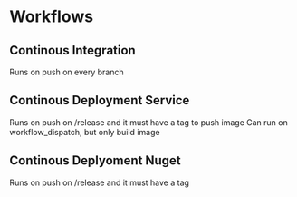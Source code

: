 # Workflows

## Continous Integration
Runs on push on every branch

## Continous Deployment Service
Runs on push on /release and it must have a tag to push image
Can run on workflow_dispatch, but only build image

## Continous Deplyoment Nuget
Runs on push on /release and it must have a tag